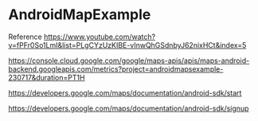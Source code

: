 # AndroidMapExample

Reference 
https://www.youtube.com/watch?v=fPFr0So1LmI&list=PLgCYzUzKIBE-vInwQhGSdnbyJ62nixHCt&index=5

https://console.cloud.google.com/google/maps-apis/apis/maps-android-backend.googleapis.com/metrics?project=androidmapsexample-230717&duration=PT1H

https://developers.google.com/maps/documentation/android-sdk/start

https://developers.google.com/maps/documentation/android-sdk/signup
